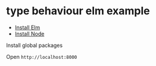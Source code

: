 # type behaviour elm example 

- [Install Elm](http://elm-lang.org/install)
- [Install Node](https://nodejs.org/en/download/)

Install global packages
<!-- 
```
npm install
```

## Running the application:

In terminal run:

```
nf start
``` -->

Open `http://localhost:8000`